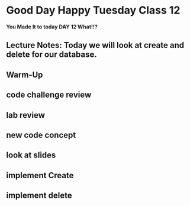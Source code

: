 # Good Day Happy Tuesday Class 12

**You Made It to today DAY 12 What!!?**

## Lecture Notes: Today we will look at create and delete for our database.

## Warm-Up

## code challenge review

## lab review

## new code concept

## look at slides

## implement Create

## implement delete

